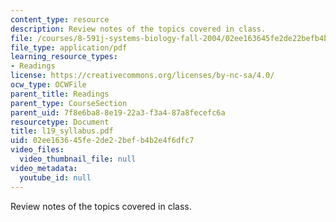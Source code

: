 ```yaml
---
content_type: resource
description: Review notes of the topics covered in class.
file: /courses/8-591j-systems-biology-fall-2004/02ee163645fe2de22befb4b2e4f6dfc7_l19_syllabus.pdf
file_type: application/pdf
learning_resource_types:
- Readings
license: https://creativecommons.org/licenses/by-nc-sa/4.0/
ocw_type: OCWFile
parent_title: Readings
parent_type: CourseSection
parent_uid: 7f8e6ba8-8e19-22a3-f3a4-87a8fecefc6a
resourcetype: Document
title: l19_syllabus.pdf
uid: 02ee1636-45fe-2de2-2bef-b4b2e4f6dfc7
video_files:
  video_thumbnail_file: null
video_metadata:
  youtube_id: null
---
```

Review notes of the topics covered in class.